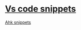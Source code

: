 # [Vs code snippets](https://youtu.be/gHQNoOMRHBc)
[Ahk snippets](https://github.com/Axlefublr/Extra/blob/main/Files/ahk.jsonc)